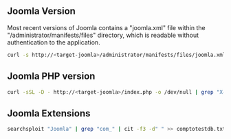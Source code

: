 ## Joomla Version
Most recent versions of Joomla contains a "joomla.xml" file within the "/administrator/manifests/files" directory, which is readable without authentication to the application.

```bash
curl -s http://<target-joomla>/administrator/manifests/files/joomla.xml | grep "<version>" | grep -Po "(\d+\.)+\d+"
```

## Joomla PHP version
```bash
curl -sSL -D - http://<target-joomla>/index.php -o /dev/null | grep "X-Powered-By"
```

## Joomla Extensions
```bash
searchsploit "Joomla" | grep "com_" | cit -f3 -d" " >> comptotestdb.txt

```